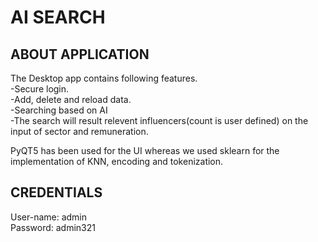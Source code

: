 # AI SEARCH

## ABOUT APPLICATION

The Desktop app contains following features. <br>
-Secure login. <br>
-Add, delete and reload data. <br>
-Searching based on AI <br>
-The search will result relevent influencers(count is user defined) on the input of sector and remuneration.<br>

PyQT5 has been used for the UI whereas we used sklearn for the implementation of KNN, encoding and tokenization.

## CREDENTIALS

User-name: admin <br>
Password: admin321
